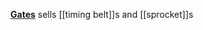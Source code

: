 [**Gates**](http://www.gates.com/products/industrial/industrial-belts) sells [[timing belt]]s and [[sprocket]]s